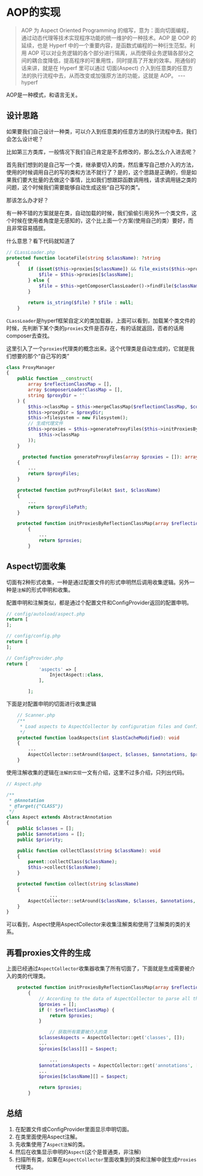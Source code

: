# AOP的实现

> AOP 为 Aspect Oriented Programming 的缩写，意为：面向切面编程，通过动态代理等技术实现程序功能的统一维护的一种技术。AOP 是 OOP 的延续，也是 Hyperf 中的一个重要内容，是函数式编程的一种衍生范型。利用 AOP 可以对业务逻辑的各个部分进行隔离，从而使得业务逻辑各部分之间的耦合度降低，提高程序的可重用性，同时提高了开发的效率。用通俗的话来讲，就是在 Hyperf 里可以通过 切面(Aspect) 介入到任意类的任意方法的执行流程中去，从而改变或加强原方法的功能，这就是 AOP。 --- hyperf

AOP是一种模式，和语言无关。

## 设计思路

如果要我们自己设计一种类，可以介入到任意类的任意方法的执行流程中去，我们会怎么设计呢？

比如第三方类库，一般情况下我们自己肯定是不去修改的，那么怎么介入进去呢？

首先我们想到的是自己写一个类，继承要切入的类，然后重写自己想介入的方法，使用的时候调用自己的写的类和方法不就行了？是的，这个思路是正确的，但是如果我们要大批量的去做这个事情，比如我们想跟踪函数调用栈，请求调用链之类的问题，这个时候我们需要能够自动生成这些“自己写的类”。

那该怎么办才好？

有一种不错的方案就是在类，自动加载的时候，我们偷偷引用另外一个类文件，这个时候在使用者角度是无感知的，这个比上面一个方案(使用自己的类）要好，而且非常容易插拔。

什么意思？看下代码就知道了

```php
// CLassLoader.php
protected function locateFile(string $className): ?string
    {
        if (isset($this->proxies[$className]) && file_exists($this->proxies[$className])) {
            $file = $this->proxies[$className];
        } else {
            $file = $this->getComposerClassLoader()->findFile($className);
        }

        return is_string($file) ? $file : null;
    }

```

`CLassLoader`是hyperf框架自定义的类加载器，上面可以看到，加载某个类文件的时候，先判断下某个类的`proxies`文件是否存在，有的话就返回，否者的话用composer去查找。

这里引入了一个`proxies`代理类的概念出来。这个代理类是自动生成的，它就是我们想要的那个“自己写的类”

```php
class ProxyManager
{
    public function __construct(
        array $reflectionClassMap = [],
        array $composerLoaderClassMap = [],
        string $proxyDir = ''
    ) {
        $this->classMap = $this->mergeClassMap($reflectionClassMap, $composerLoaderClassMap);
        $this->proxyDir = $proxyDir;
        $this->filesystem = new Filesystem();
      	// 生成代理文件
        $this->proxies = $this->generateProxyFiles($this->initProxiesByReflectionClassMap(
            $this->classMap
        ));
    }

      protected function generateProxyFiles(array $proxies = []): array
    {
        ...
        return $proxyFiles;
    }

    protected function putProxyFile(Ast $ast, $className)
    {
        ...
        return $proxyFilePath;
    }

    protected function initProxiesByReflectionClassMap(array $reflectionClassMap = []): array
        {
            ...
            return $proxies;
        }

```

## Aspect切面收集

切面有2种形式收集，一种是通过配置文件的形式申明然后调用收集逻辑。另外一种是`注解`的形式申明和收集。

配置申明和注解类似，都是通过个配置文件和ConfigProvider返回的配置申明。

```php
// config/autoload/aspect.php
return [
];

// config/config.php
return [
];

// ConfigProvider.php
return [
            'aspects' => [
                InjectAspect::class,
            ],

        ];

```

下面是对配置申明的切面进行收集逻辑

```php
	// Scanner.php
	/**
     * Load aspects to AspectCollector by configuration files and ConfigProvider.
     */
    protected function loadAspects(int $lastCacheModified): void
    {
      	...
        AspectCollector::setAround($aspect, $classes, $annotations, $priority);
    }

```

使用注解收集的逻辑在`注解的实现`一文有介绍，这里不过多介绍，只列出代码。

```php
// Aspect.php

/**
 * @Annotation
 * @Target({"CLASS"})
 */
class Aspect extends AbstractAnnotation
{
    public $classes = [];
    public $annotations = [];
    public $priority;

    public function collectClass(string $className): void
    {
        parent::collectClass($className);
        $this->collect($className);
    }

    protected function collect(string $className)
    {
				...
        AspectCollector::setAround($className, $classes, $annotations, $priority);
    }
}

```

可以看到，Aspect使用AspectCollector来收集注解类和使用了注解类的类的关系。

## 再看proxies文件的生成

上面已经通过`AspectCollector`收集器收集了所有切面了，下面就是生成需要被介入的类的代理类。

```php
    protected function initProxiesByReflectionClassMap(array $reflectionClassMap = []): array
        {
            // According to the data of AspectCollector to parse all the classes that need proxy.
            $proxies = [];
            if (! $reflectionClassMap) {
                return $proxies;
            }

      			// 获取所有需要被介入的类
            $classesAspects = AspectCollector::get('classes', []);
            ...
            $proxies[$class][] = $aspect;

      			...
            $annotationsAspects = AspectCollector::get('annotations', []);
            ...
            $proxies[$className][] = $aspect;

            return $proxies;
        }

```

## 总结

1. 在配置文件或ConfigProvider里面显示申明切面。
2. 在类里面使用Aspect注解。
3. 先收集使用了`Aspect注解`的类。
4. 然后在收集显示申明的`Aspect`(这个是普通类，非注解)
5. 扫描所有类，如果在`AspectCollector`里面收集到的类和注解中就生成`Proxies`代理类。
